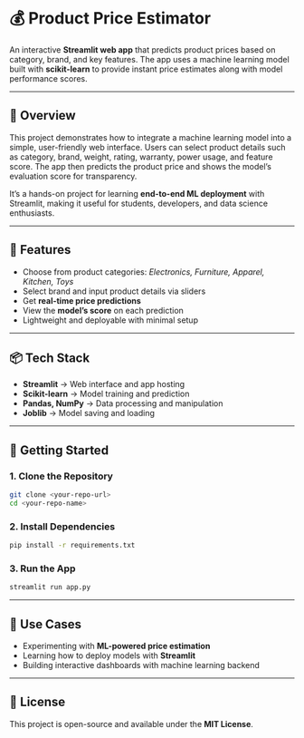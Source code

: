# 💰 Product Price Estimator

An interactive **Streamlit web app** that predicts product prices based on category, brand, and key features. The app uses a machine learning model built with **scikit-learn** to provide instant price estimates along with model performance scores.

---

## 📖 Overview

This project demonstrates how to integrate a machine learning model into a simple, user-friendly web interface. Users can select product details such as category, brand, weight, rating, warranty, power usage, and feature score. The app then predicts the product price and shows the model’s evaluation score for transparency.

It’s a hands-on project for learning **end-to-end ML deployment** with Streamlit, making it useful for students, developers, and data science enthusiasts.

---

## 🔧 Features

* Choose from product categories: *Electronics, Furniture, Apparel, Kitchen, Toys*
* Select brand and input product details via sliders
* Get **real-time price predictions**
* View the **model’s score** on each prediction
* Lightweight and deployable with minimal setup

---

## 📦 Tech Stack

* **Streamlit** → Web interface and app hosting
* **Scikit-learn** → Model training and prediction
* **Pandas, NumPy** → Data processing and manipulation
* **Joblib** → Model saving and loading

---

## 🚀 Getting Started

### 1. Clone the Repository

```bash
git clone <your-repo-url>
cd <your-repo-name>
```

### 2. Install Dependencies

```bash
pip install -r requirements.txt
```

### 3. Run the App

```bash
streamlit run app.py
```

---

## 📌 Use Cases

* Experimenting with **ML-powered price estimation**
* Learning how to deploy models with **Streamlit**
* Building interactive dashboards with machine learning backend

---

## 📜 License

This project is open-source and available under the **MIT License**.
